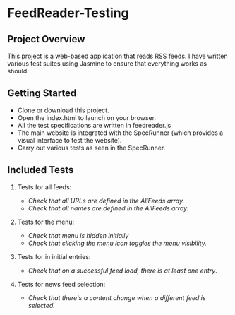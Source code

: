 # FeedReader-Testing


## Project Overview

This project is a web-based application that reads RSS feeds. I have written various test suites using Jasmine to ensure that everything works as should.

## Getting Started

- Clone or download this project. 
- Open the index.html to launch on your browser.
- All the test specifications are written in feedreader.js
- The main website is integrated with the SpecRunner (which provides a visual interface to test the website).
- Carry out various tests as seen in the SpecRunner. 

## Included Tests
1. Tests for all feeds:
    - *Check that all URLs are defined in the AllFeeds array.*
    - *Check that all names are defined in the AllFeeds array.*

2. Tests for the menu:
    - *Check that menu is hidden initially*
    - *Check that clicking the menu icon toggles the menu visibility.*

3. Tests for in initial entries:
    - *Check that on a successful feed load, there is at least one entry*.

2. Tests for news feed selection:
    - *Check that there's a content change when a different feed is selected.*

